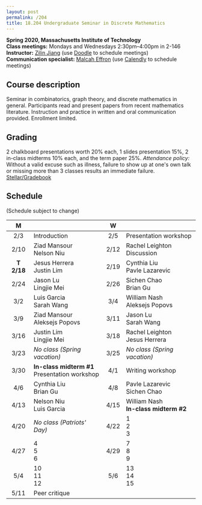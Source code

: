 ```yaml
---
layout: post
permalink: /204
title: 18.204 Undergraduate Seminar in Discrete Mathematics
---
```

**Spring 2020, Massachusetts Institute of Technology**  
**Class meetings:** Mondays and Wednesdays 2:30pm–4:00pm in 2-146  
**Instructor:** [Zilin Jiang](/) (use [Doodle](https://doodle.com/mm/zilinjiang/18-204) to schedule meetings)  
**Communication specialist:** [Malcah Effron](https://cmsw.mit.edu/profile/malcah-effron/) (use [Calendly](https://calendly.com/meffron) to schedule meetings)

## Course description

Seminar in combinatorics, graph theory, and discrete mathematics in general. Participants read and present papers from recent mathematics literature. Instruction and practice in written and oral communication provided. Enrollment limited.

## Grading

2 chalkboard presentations worth 20% each, 1 slides presentation 15%, 2 in-class midterms 10% each, and the term paper 25%.
*Attendance policy:* Without a valid excuse such as illness, failure to show up at one's own talk or missing more than 3 classes results an immediate failure.  
[Stellar/Gradebook](http://stellar.mit.edu/course/18/sp20/18.204/)

## Schedule

(Schedule subject to change)

| M    |   | W    |   |
|:----:|---|:----:|---|
| 2/3 | Introduction | 2/5 | Presentation workshop |
| 2/10 | Ziad Mansour<br>Nelson Niu | 2/12 | Rachel Leighton<br>Discussion |
| **T 2/18** | Jesus Herrera<br>Justin Lim | 2/19 | Cynthia Liu<br>Pavle Lazarevic |
| 2/24 | Jason Lu<br>Lingjie Mei | 2/26 | Sichen Chao<br>Brian Gu |
| 3/2 | Luis Garcia<br>Sarah Wang | 3/4 | William Nash<br>Aleksejs Popovs |
| 3/9 | Ziad Mansour<br>Aleksejs Popovs | 3/11 | Jason Lu<br>Sarah Wang |
| 3/16 | Justin Lim<br>Lingjie Mei | 3/18 | Rachel Leighton<br>Jesus Herrera |
| 3/23 | _No class (Spring vacation)_ | 3/25 | _No class (Spring vacation)_ |
| 3/30 | **In-class midterm #1**<br>Presentation workshop | 4/1 | Writing workshop |
| 4/6  | Cynthia Liu<br>Brian Gu | 4/8 | Pavle Lazarevic<br>Sichen Chao |
| 4/13 | Nelson Niu<br>Luis Garcia | 4/15  | William Nash<br>**In-class midterm #2** |
| 4/20 | _No class (Patriots' Day)_ | 4/22 | 1<br>2<br>3 |
| 4/27 | 4<br>5<br>6 | 4/29 | 7<br>8<br>9 |
| 5/4 | 10<br>11<br>12 | 5/6 | 13<br>14<br>15 |
| 5/11 | Peer critique |
